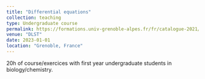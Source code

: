 ```yaml
---
title: "Differential equations"
collection: teaching
type: Undergraduate course 
permalink: https://formations.univ-grenoble-alpes.fr/fr/catalogue-2021/licence-XA/licence-chimie-IAI8AZVF/parcours-chimie-et-biochimie-1re-annee-IK3TO9N3/ue-mathematiques-pour-les-sciences-chimiques-et-biochimiques-mat208-KVWE8DY8.html
venue: "DLST"
date: 2023-01-01
location: "Grenoble, France"
---
```


20h of course/exercices with first year undergraduate students in biology/chemistry.

